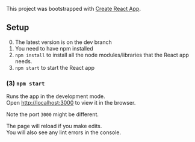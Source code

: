This project was bootstrapped with [Create React App](https://github.com/facebook/create-react-app).

## Setup

0. The latest version is on the dev branch
1. You need to have npm installed
2. `npm install` to install all the node modules/libraries that the React app needs.
3. `npm start` to start the React app 

### (3) `npm start`

Runs the app in the development mode.<br />
Open [http://localhost:3000](http://localhost:3000) to view it in the browser.

Note the port `3000` might be different.

The page will reload if you make edits.<br />
You will also see any lint errors in the console.